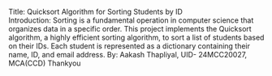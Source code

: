 Title:  Quicksort Algorithm for Sorting Students by ID  
Introduction: Sorting is a fundamental operation in computer science that organizes data in a specific
order. This project implements the Quicksort algorithm, a highly efficient sorting algorithm, to sort a list of
students based on their IDs. Each student is represented as a dictionary containing their name, ID, and email
address.
By: Aakash Thapliyal, UID- 24MCC20027, MCA(CCD)
Thankyou

